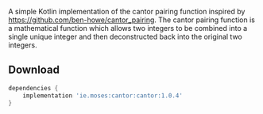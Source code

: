 A simple Kotlin implementation of the cantor pairing function inspired by https://github.com/ben-howe/cantor_pairing. The cantor pairing function is a mathematical function which allows two integers to be combined into a single unique integer and then deconstructed back into the original two integers.

Download
--------

```groovy
dependencies {
    implementation 'ie.moses:cantor:cantor:1.0.4'
}
```
